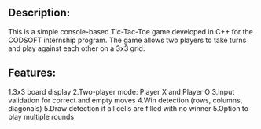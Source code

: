 ## Description:
This is a simple console-based Tic-Tac-Toe game developed in C++ for the CODSOFT internship program. The game allows two players to take turns and play against each other on a 3x3 grid.

## Features:
1.3x3 board display
2.Two-player mode: Player X and Player O
3.Input validation for correct and empty moves
4.Win detection (rows, columns, diagonals)
5.Draw detection if all cells are filled with no winner
5.Option to play multiple rounds